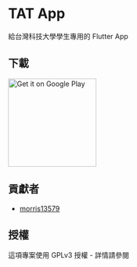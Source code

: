 # TAT App

給台灣科技大學學生專用的 Flutter App

## 下載  
<a href='https://play.google.com/store/apps/details?id=club.ntust.tat'>
  <img width="180" alt='Get it on Google Play' src='https://play.google.com/intl/en_us/badges/images/generic/en_badge_web_generic.png'/>
</a>

## 貢獻者
- [morris13579](https://github.com/morris13579)

## 授權
這項專案使用 GPLv3 授權 - 詳情請參閱
